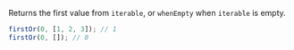 Returns the first value from `iterable`, or `whenEmpty` when `iterable` is empty.

```js
firstOr(0, [1, 2, 3]); // 1
firstOr(0, []); // 0
```
